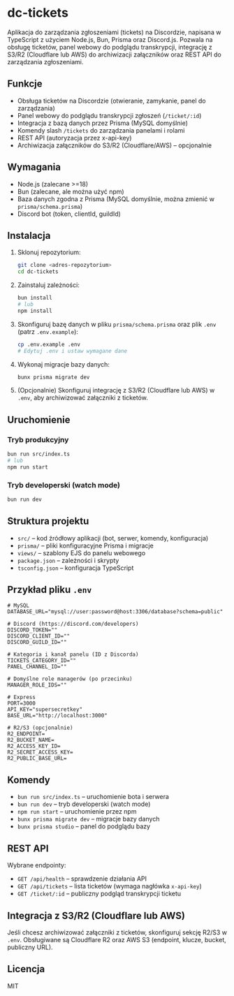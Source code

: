 
# dc-tickets


Aplikacja do zarządzania zgłoszeniami (tickets) na Discordzie, napisana w TypeScript z użyciem Node.js, Bun, Prisma oraz Discord.js. Pozwala na obsługę ticketów, panel webowy do podglądu transkrypcji, integrację z S3/R2 (Cloudflare lub AWS) do archiwizacji załączników oraz REST API do zarządzania zgłoszeniami.


## Funkcje
- Obsługa ticketów na Discordzie (otwieranie, zamykanie, panel do zarządzania)
- Panel webowy do podglądu transkrypcji zgłoszeń (`/ticket/:id`)
- Integracja z bazą danych przez Prisma (MySQL domyślnie)
- Komendy slash `/tickets` do zarządzania panelami i rolami
- REST API (autoryzacja przez x-api-key)
- Archiwizacja załączników do S3/R2 (Cloudflare/AWS) – opcjonalnie


## Wymagania
- Node.js (zalecane >=18)
- Bun (zalecane, ale można użyć npm)
- Baza danych zgodna z Prisma (MySQL domyślnie, można zmienić w `prisma/schema.prisma`)
- Discord bot (token, clientId, guildId)


## Instalacja
1. Sklonuj repozytorium:
	```sh
	git clone <adres-repozytorium>
	cd dc-tickets
	```
2. Zainstaluj zależności:
	```sh
	bun install
	# lub
	npm install
	```
3. Skonfiguruj bazę danych w pliku `prisma/schema.prisma` oraz plik `.env` (patrz `.env.example`):
	```sh
	cp .env.example .env
	# Edytuj .env i ustaw wymagane dane
	```
4. Wykonaj migracje bazy danych:
	```sh
	bunx prisma migrate dev
	```
5. (Opcjonalnie) Skonfiguruj integrację z S3/R2 (Cloudflare lub AWS) w `.env`, aby archiwizować załączniki z ticketów.


## Uruchomienie

### Tryb produkcyjny
```sh
bun run src/index.ts
# lub
npm run start
```

### Tryb developerski (watch mode)
```sh
bun run dev
```


## Struktura projektu
- `src/` – kod źródłowy aplikacji (bot, serwer, komendy, konfiguracja)
- `prisma/` – pliki konfiguracyjne Prisma i migracje
- `views/` – szablony EJS do panelu webowego
- `package.json` – zależności i skrypty
- `tsconfig.json` – konfiguracja TypeScript


## Przykład pliku `.env`

```env
# MySQL
DATABASE_URL="mysql://user:password@host:3306/database?schema=public"

# Discord (https://discord.com/developers)
DISCORD_TOKEN=""
DISCORD_CLIENT_ID=""
DISCORD_GUILD_ID=""

# Kategoria i kanał panelu (ID z Discorda)
TICKETS_CATEGORY_ID=""
PANEL_CHANNEL_ID=""

# Domyślne role managerów (po przecinku)
MANAGER_ROLE_IDS=""

# Express
PORT=3000
API_KEY="supersecretkey"
BASE_URL="http://localhost:3000"

# R2/S3 (opcjonalnie)
R2_ENDPOINT=
R2_BUCKET_NAME=
R2_ACCESS_KEY_ID=
R2_SECRET_ACCESS_KEY=
R2_PUBLIC_BASE_URL=
```

## Komendy

- `bun run src/index.ts` – uruchomienie bota i serwera
- `bun run dev` – tryb developerski (watch mode)
- `npm run start` – uruchomienie przez npm
- `bunx prisma migrate dev` – migracje bazy danych
- `bunx prisma studio` – panel do podglądu bazy

## REST API

Wybrane endpointy:
- `GET /api/health` – sprawdzenie działania API
- `GET /api/tickets` – lista ticketów (wymaga nagłówka `x-api-key`)
- `GET /ticket/:id` – publiczny podgląd transkrypcji ticketu

## Integracja z S3/R2 (Cloudflare lub AWS)

Jeśli chcesz archiwizować załączniki z ticketów, skonfiguruj sekcję R2/S3 w `.env`. Obsługiwane są Cloudflare R2 oraz AWS S3 (endpoint, klucze, bucket, publiczny URL).

## Licencja
MIT
